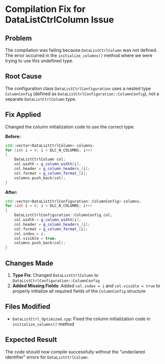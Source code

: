 # Compilation Fix for DataListCtrlColumn Issue

## Problem
The compilation was failing because `DataListCtrlColumn` was not defined. The error occurred in the `initialize_columns()` method where we were trying to use this undefined type.

## Root Cause
The configuration class `DataListCtrlConfiguration` uses a nested type `ColumnConfig` (defined as `DataListCtrlConfiguration::ColumnConfig`), not a separate `DataListCtrlColumn` type.

## Fix Applied
Changed the column initialization code to use the correct type:

**Before:**
```cpp
std::vector<DataListCtrlColumn> columns;
for (int i = 0; i < DLC_N_COLUMNS; i++)
{
    DataListCtrlColumn col;
    col.width = g_column_width[i];
    col.header = g_column_headers_[i];
    col.format = g_column_format_[i];
    columns.push_back(col);
}
```

**After:**
```cpp
std::vector<DataListCtrlConfiguration::ColumnConfig> columns;
for (int i = 0; i < DLC_N_COLUMNS; i++)
{
    DataListCtrlConfiguration::ColumnConfig col;
    col.width = g_column_width[i];
    col.header = g_column_headers_[i];
    col.format = g_column_format_[i];
    col.index = i;
    col.visible = true;
    columns.push_back(col);
}
```

## Changes Made
1. **Type Fix**: Changed `DataListCtrlColumn` to `DataListCtrlConfiguration::ColumnConfig`
2. **Added Missing Fields**: Added `col.index = i` and `col.visible = true` to properly initialize all required fields of the `ColumnConfig` structure

## Files Modified
- `DataListCtrl_Optimized.cpp`: Fixed the column initialization code in `initialize_columns()` method

## Expected Result
The code should now compile successfully without the "undeclared identifier" errors for `DataListCtrlColumn`.

